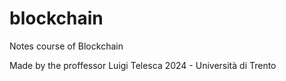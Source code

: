 # blockchain

Notes course of Blockchain

Made by the proffessor Luigi Telesca 2024 - Università di Trento
